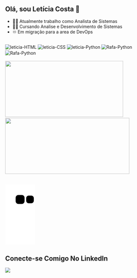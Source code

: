 <b><h2>Olá, sou Letícia Costa 👋 </h2></b>


- 👩‍💻 Atualmente trabalho como Analista de Sistemas
- 👩‍🎓 Cursando Analise e Desenvolvimento de Sistemas
- ♾️ Em migração para a area de DevOps

<div style="display: inline_block"><br>
  <img align="center" alt="leticia-HTML" height="30" width="60" src="https://img.shields.io/badge/Python-14354C?style=for-the-badge&logo=python&logoColor=white">
  <img align="center" alt="leticia-CSS" height="30" width="70" src="https://img.shields.io/badge/PostgreSQL-316192?style=for-the-badge&logo=postgresql&logoColor=white">
  <img align="center" alt="leticia-Python" height="30" width="80" src="https://img.shields.io/badge/Microsoft_SQL_Server-CC2927?style=for-the-badge&logo=microsoft-sql-server&logoColor=white">
  <img align="center" alt="Rafa-Python" height="30" width="70" src="https://img.shields.io/badge/Amazon_AWS-232F3E?style=for-the-badge&logo=amazon-aws&logoColor=white">
  <img align="center" alt="Rafa-Python" height="30" width="70" src="https://img.shields.io/badge/Google_Cloud-4285F4?style=for-the-badge&logo=google-cloud&logoColor=white">
</div><br>

<div>
<img height="180" width="380" src= "https://github-readme-stats.vercel.app/api?username=lecosta29&theme=blue-green"/>
<img height="180" width="400" src= "https://github-readme-stats.vercel.app/api/top-langs/?username=lecosta29&theme=blue-green"/>
</div> <br>

![Snake animation](https://github.com/lecosta29/lecosta29/blob/output/github-contribution-grid-snake.svg)


<b><h2> Conecte-se Comigo No Linkedln </h2></b>
<div> 
  <a href="https://www.linkedin.com/in/let%C3%ADciacostalima/" target="_blank"><img src="https://img.shields.io/badge/-LinkedIn-%230077B5?style=for-the-badge&logo=linkedin&logoColor=white" target="_blank"></a> 
  
</div>
